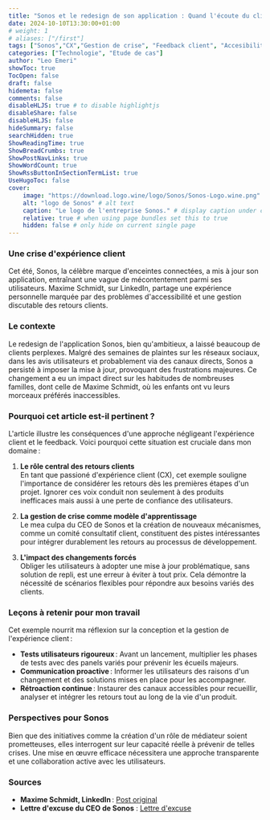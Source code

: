 ```yaml
---
title: "Sonos et le redesign de son application : Quand l'écoute du client passe au second plan"
date: 2024-10-10T13:30:00+01:00
# weight: 1
# aliases: ["/first"]
tags: ["Sonos","CX","Gestion de crise", "Feedback client", "Accesibilité"]
categories: ["Technologie", "Etude de cas"]
author: "Leo Emeri"
showToc: true
TocOpen: false
draft: false
hidemeta: false
comments: false
disableHLJS: true # to disable highlightjs
disableShare: false
disableHLJS: false
hideSummary: false
searchHidden: true
ShowReadingTime: true
ShowBreadCrumbs: true
ShowPostNavLinks: true
ShowWordCount: true
ShowRssButtonInSectionTermList: true
UseHugoToc: false
cover:
    image: "https://download.logo.wine/logo/Sonos/Sonos-Logo.wine.png" # image path/url
    alt: "logo de Sonos" # alt text
    caption: "Le logo de l'entreprise Sonos." # display caption under cover
    relative: true # when using page bundles set this to true
    hidden: false # only hide on current single page
---
```

### Une crise d'expérience client
Cet été, Sonos, la célèbre marque d'enceintes connectées, a mis à jour son application, entraînant une vague de mécontentement parmi ses utilisateurs. Maxime Schmidt, sur LinkedIn, partage une expérience personnelle marquée par des problèmes d'accessibilité et une gestion discutable des retours clients.

### Le contexte
Le redesign de l'application Sonos, bien qu'ambitieux, a laissé beaucoup de clients perplexes. Malgré des semaines de plaintes sur les réseaux sociaux, dans les avis utilisateurs et probablement via des canaux directs, Sonos a persisté à imposer la mise à jour, provoquant des frustrations majeures. Ce changement a eu un impact direct sur les habitudes de nombreuses familles, dont celle de Maxime Schmidt, où les enfants ont vu leurs morceaux préférés inaccessibles.

### Pourquoi cet article est-il pertinent ?
L'article illustre les conséquences d'une approche négligeant l'expérience client et le feedback. Voici pourquoi cette situation est cruciale dans mon domaine :

1. **Le rôle central des retours clients**  
   En tant que passioné d'expérience client (CX), cet exemple souligne l'importance de considérer les retours dès les premières étapes d'un projet. Ignorer ces voix conduit non seulement à des produits inefficaces mais aussi à une perte de confiance des utilisateurs.

2. **La gestion de crise comme modèle d'apprentissage**  
   Le mea culpa du CEO de Sonos et la création de nouveaux mécanismes, comme un comité consultatif client, constituent des pistes intéressantes pour intégrer durablement les retours au processus de développement.

3. **L'impact des changements forcés**  
   Obliger les utilisateurs à adopter une mise à jour problématique, sans solution de repli, est une erreur à éviter à tout prix. Cela démontre la nécessité de scénarios flexibles pour répondre aux besoins variés des clients.

### Leçons à retenir pour mon travail
Cet exemple nourrit ma réflexion sur la conception et la gestion de l'expérience client :

- **Tests utilisateurs rigoureux** : Avant un lancement, multiplier les phases de tests avec des panels variés pour prévenir les écueils majeurs.  
- **Communication proactive** : Informer les utilisateurs des raisons d'un changement et des solutions mises en place pour les accompagner.
- **Rétroaction continue** : Instaurer des canaux accessibles pour recueillir, analyser et intégrer les retours tout au long de la vie d'un produit.

### Perspectives pour Sonos
Bien que des initiatives comme la création d'un rôle de médiateur soient prometteuses, elles interrogent sur leur capacité réelle à prévenir de telles crises. Une mise en œuvre efficace nécessitera une approche transparente et une collaboration active avec les utilisateurs.

### Sources
- **Maxime Schmidt, LinkedIn** : [Post original](https://www.linkedin.com/embed/feed/update/urn:li:share:7247176933375885313)
- **Lettre d'excuse du CEO de Sonos**  : [Lettre d'excuse](https://www.sonos.com/en-us/blog/update-on-the-sonos-app)